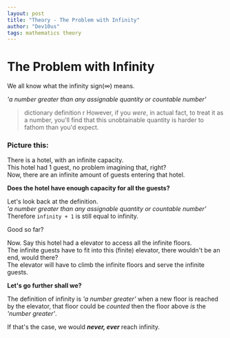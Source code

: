 ```yaml
---
layout: post
title: "Theory - The Problem with Infinity"
author: "Dev10us"
tags: mathematics theory
---
```


# The Problem with Infinity

We all know what the infinity sign(∞) means. 

_'a number greater than any assignable quantity or countable number'_ 
> dictionary definition
r
However, if you _were_, in actual fact, to treat it as a number, you'll find that this unobtainable quantity is harder to fathom than you'd expect.


### Picture this:

There is a hotel, with an infinite capacity. \
This hotel had 1 guest, no problem imagining that, right? \
Now, there are an infinite amount of guests entering that hotel.

**Does the hotel have enough capacity for all the guests?**

Let's look back at the definition. \
_'a number greater than any assignable quantity or countable number'_ \
Therefore `infinity + 1` is still equal to infinity.

Good so far?


Now. Say this hotel had a elevator to access all the infinite floors.\
The infinite guests have to fit into this (finite) elevator, there wouldn't be an end, would there? \
The elevator will have to climb the infinite floors and serve the infinite guests.


**Let's go further shall we?**

The definition of infinity is _'a number greater'_ when a new floor is reached by the elevator, that floor could be _counted_ then the floor above _is_ the _'number greater'_.

If that's the case, we would _**never, ever**_ reach infinity.
